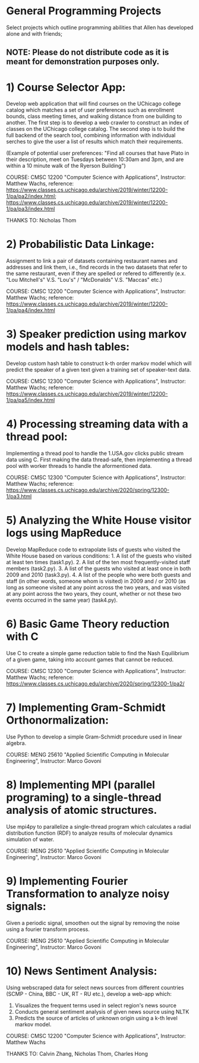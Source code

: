 # General Programming Projects
Select projects which outline programming abilities that Allen has developed alone and with friends;

## NOTE: Please do not distribute code as it is meant for demonstration purposes only.

# 1) Course Selector App: 

Develop web application that will find courses on the UChicago college catalog which matches a set of user preferences such as enrollment bounds, class meeting times, and walking distance from one building to another. The first step is to develop a web crawler to construct an index of classes on the UChicago college catalog. The second step is to build the full backend of the search tool, combining information with individual serches to give the user a list of results which match their requirements.

(Example of potential user preferences: "Find all courses that have Plato in their description, meet on Tuesdays between 10:30am and 3pm, and are within a 10 minute walk of the Ryerson Building")

COURSE: CMSC 12200 "Computer Science with Applications", Instructor: Matthew Wachs, reference: https://www.classes.cs.uchicago.edu/archive/2019/winter/12200-1/pa/pa2/index.html; https://www.classes.cs.uchicago.edu/archive/2019/winter/12200-1/pa/pa3/index.html

THANKS TO: Nicholas Thom

# 2) Probabilistic Data Linkage: 

Assignment to link a pair of datasets containing restaurant names and addresses and link them, i.e., find records in the two datasets that refer to the same restaurant, even if they are spelled or refered to differently (e.x. "Lou Mitchell's" V.S. "Lou's" / "McDonalds" V.S. "Maccas" etc.)

COURSE: CMSC 12200 "Computer Science with Applications", Instructor: Matthew Wachs; reference: https://www.classes.cs.uchicago.edu/archive/2019/winter/12200-1/pa/pa4/index.html

# 3) Speaker prediction using markov models and hash tables: 

Develop custom hash table to construct k-th order markov model which will predict the speaker of a given text given a training set of speaker-text data.

COURSE: CMSC 12300 "Computer Science with Applications", Instructor: Matthew Wachs; reference: https://www.classes.cs.uchicago.edu/archive/2019/winter/12200-1/pa/pa5/index.html

# 4) Processing streaming data with a thread pool:

Implementing a thread pool to handle the 1.USA.gov clicks public stream data using C. First making the data thread-safe, then implementing a thread pool with worker threads to handle the aformentioned data.

COURSE: CMSC 12300 "Computer Science with Applications", Instructor: Matthew Wachs; reference: https://www.classes.cs.uchicago.edu/archive/2020/spring/12300-1/pa3.html

# 5) Analyzing the White House visitor logs using MapReduce

Develop MapReduce code to extrapolate lists of guests who visited the White House based on various conditions:
    1. A list of the guests who visited at least ten times (task1.py).
    2. A list of the ten most frequently-visited staff members (task2.py).
    3. A list of the guests who visited at least once in both 2009 and 2010 (task3.py).
    4. A list of the people who were both guests and staff (in other words, someone whom is visited) in 2009 and / or 2010 (as long as someone visited at any point across the two years, and was visited at any point across the two years, they count, whether or not these two events occurred in the same year) (task4.py).
    
# 6) Basic Game Theory reduction with C

Use C to create a simple game reduction table to find the Nash Equilibrium of a given game, taking into account games that cannot be reduced.
    
COURSE: CMSC 12300 "Computer Science with Applications", Instructor: Matthew Wachs; reference: https://www.classes.cs.uchicago.edu/archive/2020/spring/12300-1/pa2/

# 7) Implementing Gram-Schmidt Orthonormalization:

Use Python to develop a simple Gram-Schmidt procedure used in linear algebra.
    
COURSE: MENG 25610 "Applied Scientific Computing in Molecular Engineering", Instructor: Marco Govoni

# 8) Implementing MPI (parallel programing) to a single-thread analysis of atomic structures.

Use mpi4py to parallelize a single-thread program which calculates a radial distribution function (RDF) to analyze results of molecular dynamics simulation of water.
    
COURSE: MENG 25610 "Applied Scientific Computing in Molecular Engineering", Instructor: Marco Govoni

# 9) Implementing Fourier Transformation to analyze noisy signals:

Given a periodic signal, smoothen out the signal by removing the noise using a fourier transform process.
    
COURSE: MENG 25610 "Applied Scientific Computing in Molecular Engineering", Instructor: Marco Govoni

# 10) News Sentiment Analysis:

Using webscraped data for select news sources from different countries (SCMP - China, BBC - UK, RT - RU etc.), develop a web-app which:

1) Visualizes the frequent terms used in select region's news source
2) Conducts general sentiment analysis of given news source using NLTK
3) Predicts the source of articles of unknown origin using a k-th level markov model.

COURSE: CMSC 12200 "Computer Science with Applications", Instructor: Matthew Wachs

THANKS TO: Calvin Zhang, Nicholas Thom, Charles Hong 
